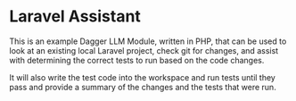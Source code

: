 # Laravel Assistant

This is an example Dagger LLM Module, written in PHP, that can be used to look at an existing local Laravel project, check git for changes, and assist with determining the correct tests to run based on the code changes.

It will also write the test code into the workspace and run tests until they pass and provide a summary of the changes and the tests that were run.
